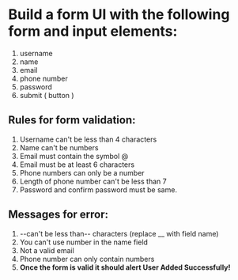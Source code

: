 # Build a form UI with the following form and input elements:
1. username
2. name
3. email
4. phone number
5. password
6. submit ( button )

## Rules for form validation:
1. Username can't be less than 4 characters
2. Name can't be numbers
3. Email must contain the symbol @
4. Email must be at least 6 characters
5. Phone numbers can only be a number
6. Length of phone number can't be less than 7
7. Password and confirm password must be same.

## Messages for error:
1. --can't be less than-- characters (replace __ with field name)
2. You can't use number in the name field
3. Not a valid email
4. Phone number can only contain numbers
5. **Once the form is valid it should alert User Added Successfully!**